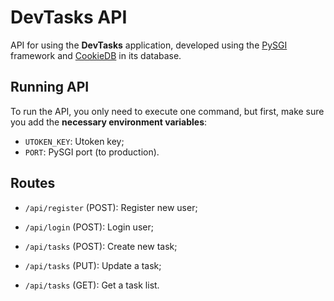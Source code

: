# DevTasks API

API for using the **DevTasks** application, developed using the [PySGI](https://github.com/jaedsonpys/pysgi) framework and [CookieDB](https://github.com/jaedsonpys/cookiedb) in its database.

## Running API

To run the API, you only need to execute one command, but first, make sure you add the **necessary environment variables**:

- `UTOKEN_KEY`: Utoken key;
- `PORT`: PySGI port (to production).

## Routes

- `/api/register` (POST): Register new user;
- `/api/login` (POST): Login user;

- `/api/tasks` (POST): Create new task;
- `/api/tasks` (PUT): Update a task;
- `/api/tasks` (GET): Get a task list.